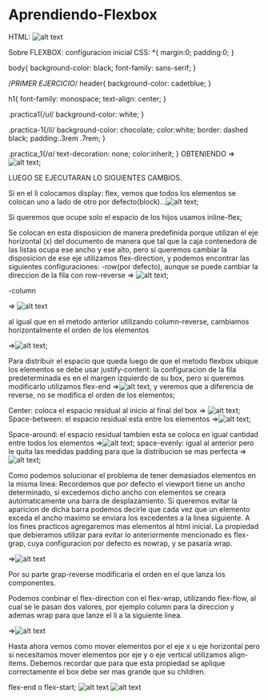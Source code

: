 # Aprendiendo-Flexbox
HTML:
![alt text](image-12.png)

Sobre FLEXBOX:
configuracion inicial CSS:
*{
  margin:0;
  padding:0;
}

body{
  background-color: black;
  font-family: sans-serif;
}

/*PRIMER EJERCICIO*/
header{
  background-color: cadetblue;
}

h1{
  font-family: monospace;
  text-align: center;
}

.practica1{/*ul*/
 background-color: white;
}

.practica-1{/*li*/
  background-color: chocolate;
  color:white;
  border: dashed black;
  padding:.3rem .7rem;
}


.practica_1{/*a*/
  text-decoration: none;
  color:inherit;
}
OBTENIENDO => ![alt text](image-2.png);

LUEGO SE EJECUTARAN LO SIGUIENTES CAMBIOS.

Si en el li colocamos display: flex, vemos que todos los elementos se colocan uno a lado de otro por defecto(block)...![alt text](image-3.png);

Si queremos que ocupe solo el espacio de los hijos usamos inline-flex;

Se colocan en esta disposicion de manera predefinida porque utilizan el eje horizontal (x) del documento de manera que tal que la caja contenedora de las listas ocupa ese ancho y ese alto, pero si queremos cambiar la disposicion de ese eje utilizamos flex-direction, y podemos encontrar las siguientes configuraciones:
  -row(por defecto), aunque se puede cambiar la direccion de la fila con row-reverse => ![alt text](image-5.png);


  -column 
  
  => ![alt text](image-4.png) 
  
  al igual que en el metodo anterior utilizando column-reverse, cambiamos horizontalmente el orden de los elementos 
  
  =>![alt text](image-6.png);

Para distribuir el espacio que queda luego de que el metodo flexbox ubique los elementos se debe usar justify-content:
la configuracion de la fila predeterminada es en el margen izquierdo de su box, pero si queremos modificarlo utilizamos flex-end
=>![alt text](image-7.png), y veremos que a diferencia de reverse, no se modifica el orden de los elementos;

Center: coloca el espacio residual al inicio al final del box 
=> ![alt text](image-8.png);
Space-between: el espacio residual esta entre los elementos 
=>![alt text](image-9.png);

Space-around: el espacio residual tambien esta se coloca en igual cantidad entre todos los elementos 
=>![alt text](image-10.png);
space-evenly: igual al anterior pero le quita las medidas padding para que la distribucion se mas perfecta
=> ![alt text](image-11.png);

Como podemos solucionar el problema de tener demasiados elementos en la misma linea:
Recordemos que por defecto el viewport tiene un ancho determinado, si excedemos dicho ancho con elementos se creara automaticamente una barra de desplazamiento. Si queremos evitar la aparicion de dicha barra podemos decirle que cada vez que un elemento exceda el ancho maximo se enviara los excedentes a la linea siguiente. 
A los fines practicos agregaremos mas elementos al html inicial.
La propiedad que debieramos utilizar para evitar lo anteriormente mencionado es flex-grap, cuya configuracion por defecto es nowrap, y se pasaria wrap.

=>![alt text](image-13.png)

Por su parte grap-reverse modificaria el orden en el que lanza los componentes.

Podemos conbinar el flex-direction con el flex-wrap, utilizando flex-flow, al cual se le pasan dos valores, por ejemplo column para la direccion y ademas wrap para que lanze el li a la siguiente linea.

=>![alt text](image-14.png)

Hasta ahora vemos como mover elementos por el eje x u eje horizontal pero si necesitamos mover elementos por eje y o eje vertical utilizamos align-items.
Debemos recordar que para que esta propiedad se aplique correctamente el box debe ser mas grande que su children.

flex-end o flex-start;
![alt text](image-15.png) ![alt text](image-16.png)




